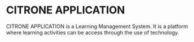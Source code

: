# CITRONE APPLICATION
 
CITRONE APPLICATION is a Learning Management System. It is a platform where learning activities can be access through the use of technology.